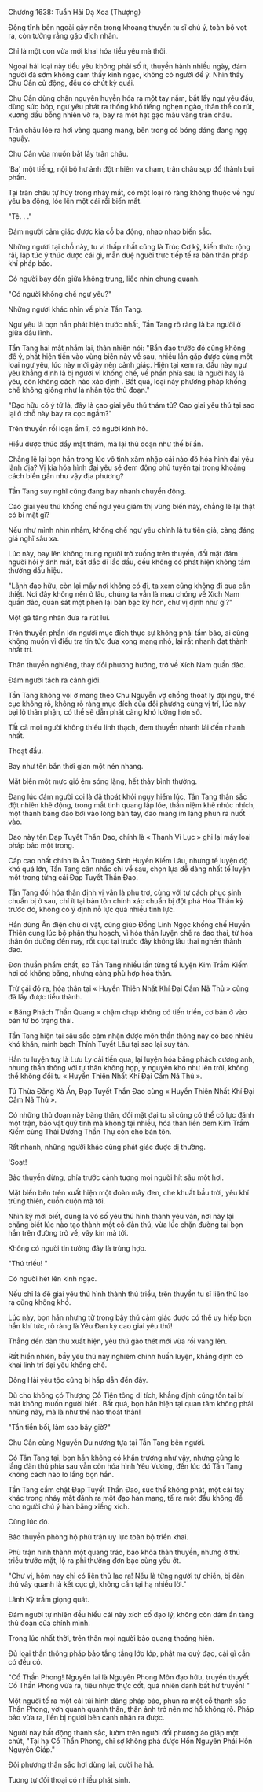 




Chương 1638: Tuần Hải Dạ Xoa (Thượng)


Động tĩnh bên ngoài gây nên trong khoang thuyền tu sĩ chú ý, toàn bộ vọt ra, còn tưởng rằng gặp địch nhân.

Chỉ là một con vừa mới khai hóa tiểu yêu mà thôi.

Ngoại hải loại này tiểu yêu không phải số ít, thuyền hành nhiều ngày, đám người đã sớm không cảm thấy kinh ngạc, không có người để ý. Nhìn thấy Chu Cẩn cử động, đều có chút kỳ quái.

Chu Cẩn dùng chân nguyên huyễn hóa ra một tay nắm, bắt lấy ngư yêu đầu, dùng sức bóp, ngư yêu phát ra thống khổ tiếng nghẹn ngào, thân thể co rút, xương đầu bỗng nhiên vỡ ra, bay ra một hạt gạo màu vàng trân châu.

Trân châu lóe ra hơi vàng quang mang, bên trong có bóng dáng đang ngọ nguậy.

Chu Cẩn vừa muốn bắt lấy trân châu.

'Ba' một tiếng, nội bộ hư ảnh đột nhiên va chạm, trân châu sụp đổ thành bụi phấn.

Tại trân châu tự hủy trong nháy mắt, có một loại rõ ràng không thuộc về ngư yêu ba động, lóe lên một cái rồi biến mất.

"Tê. . ."

Đám người cảm giác được kia cỗ ba động, nhao nhao biến sắc.

Những người tại chỗ này, tu vi thấp nhất cũng là Trúc Cơ kỳ, kiến thức rộng rãi, lập tức ý thức được cái gì, mẫn duệ người trực tiếp tế ra bản thân pháp khí pháp bảo.

Có người bay đến giữa không trung, liếc nhìn chung quanh.

"Có người khống chế ngư yêu?"

Những người khác nhìn về phía Tần Tang.

Ngư yêu là bọn hắn phát hiện trước nhất, Tần Tang rõ ràng là ba người ở giữa đầu lĩnh.

Tần Tang hai mắt nhắm lại, thản nhiên nói: "Bần đạo trước đó cũng không để ý, phát hiện tiến vào vùng biển này về sau, nhiều lần gặp được cùng một loại ngư yêu, lúc này mới gây nên cảnh giác. Hiện tại xem ra, đầu này ngư yêu khẳng định là bị người vì khống chế, về phần phía sau là người hay là yêu, còn không cách nào xác định . Bất quá, loại này phương pháp khống chế không giống như là nhân tộc thủ đoạn."

"Đạo hữu có ý tứ là, đây là cao giai yêu thú thám tử? Cao giai yêu thú tại sao lại ở chỗ này bày ra cọc ngầm?"

Trên thuyền rối loạn ầm ĩ, có người kinh hô.

Hiểu được thúc đẩy mật thám, mà lại thủ đoạn như thế bí ẩn.

Chẳng lẽ lại bọn hắn trong lúc vô tình xâm nhập cái nào đó hóa hình đại yêu lãnh địa? Vị kia hóa hình đại yêu sẽ đem động phủ tuyển tại trong khoảng cách biển gần như vậy địa phương?

Tần Tang suy nghĩ cũng đang bay nhanh chuyển động.

Cao giai yêu thú khống chế ngư yêu giám thị vùng biển này, chẳng lẽ lại thật có bí mật gì?

Nếu như mình nhìn nhầm, khống chế ngư yêu chính là tu tiên giả, càng đáng giá nghĩ sâu xa.

Lúc này, bay lên không trung người trở xuống trên thuyền, đối mặt đám người hỏi ý ánh mắt, bất đắc dĩ lắc đầu, đều không có phát hiện không tầm thường dấu hiệu.

"Lãnh đạo hữu, còn lại mấy nơi không có đi, ta xem cũng không đi qua cần thiết. Nơi đây không nên ở lâu, chúng ta vẫn là mau chóng về Xích Nam quần đảo, quan sát một phen lại bàn bạc kỹ hơn, chư vị định như gì?"

Một gã tăng nhân đưa ra rút lui.

Trên thuyền phần lớn người mục đích thực sự không phải tầm bảo, ai cũng không muốn vì điều tra tin tức đưa xong mạng nhỏ, lại rất nhanh đạt thành nhất trí.

Thân thuyền nghiêng, thay đổi phương hướng, trở về Xích Nam quần đảo.

Đám người tách ra cảnh giới.

Tần Tang không vội ở mang theo Chu Nguyễn vợ chồng thoát ly đội ngũ, thế cục không rõ, không rõ ràng mục đích của đối phương cùng vị trí, lúc này bại lộ thân phận, có thể sẽ dẫn phát càng khó lường hơn số.

Tất cả mọi người không thiếu linh thạch, đem thuyền nhanh lái đến nhanh nhất.

Thoạt đầu.

Bay như tên bắn thời gian một nén nhang.

Mặt biển một mực gió êm sóng lặng, hết thảy bình thường.

Đang lúc đám người coi là đã thoát khỏi nguy hiểm lúc, Tần Tang thần sắc đột nhiên khẽ động, trong mắt tinh quang lấp lóe, thần niệm khẽ nhúc nhích, một thanh băng đao bơi vào lòng bàn tay, đao mang im lặng phun ra nuốt vào.

Đao này tên Đạp Tuyết Thần Đao, chính là « Thanh Vi Lục » ghi lại mấy loại pháp bảo một trong.

Cấp cao nhất chính là Ân Trường Sinh Huyền Kiếm Lâu, nhưng tế luyện độ khó quá lớn, Tần Tang cân nhắc chi về sau, chọn lựa dễ dàng nhất tế luyện một trong từng cái Đạp Tuyết Thần Đao.

Tần Tang đối hóa thân định vị vẫn là phụ trợ, cùng với tư cách phục sinh chuẩn bị ở sau, chí ít tại bản tôn chính xác chuẩn bị đột phá Hóa Thần kỳ trước đó, không có ý định nỗ lực quá nhiều tinh lực.

Hắn dùng Ân điện chủ di vật, cùng giúp Đồng Linh Ngọc khống chế Huyền Thiên cung lúc bộ phận thu hoạch, vì hóa thân luyện chế ra đao thai, từ hóa thân ôn dưỡng đến nay, rốt cục tại trước đây không lâu thai nghén thành đao.

Đơn thuần phẩm chất, so Tần Tang nhiều lần từng tế luyện Kim Trầm Kiếm hơi có không bằng, nhưng càng phù hợp hóa thân.

Trừ cái đó ra, hóa thân tại « Huyền Thiên Nhất Khí Đại Cầm Nã Thủ » cũng đã lấy được tiểu thành.

« Băng Phách Thần Quang » chậm chạp không có tiến triển, cơ bản ở vào bán từ bỏ trạng thái.

Tần Tang hiện tại sâu sắc cảm nhận được môn thần thông này có bao nhiêu khó khăn, minh bạch Thính Tuyết Lâu tại sao lại suy tàn.

Hắn tu luyện tuy là Lưu Ly cải tiến qua, lại luyện hóa băng phách cương anh, nhưng thần thông với tự thân không hợp, y nguyên khó như lên trời, không thể không đổi tu « Huyền Thiên Nhất Khí Đại Cầm Nã Thủ ».

Tứ Thừa Đằng Xà Ấn, Đạp Tuyết Thần Đao cùng « Huyền Thiên Nhất Khí Đại Cầm Nã Thủ ».

Có những thủ đoạn này bàng thân, đối mặt đại tu sĩ cũng có thể có lực đánh một trận, bảo vật quý tinh mà không tại nhiều, hóa thân liền đem Kim Trầm Kiếm cùng Thái Dương Thần Thụ còn cho bản tôn.

Rất nhanh, những người khác cũng phát giác được dị thường.

'Soạt!

Bảo thuyền dừng, phía trước cảnh tượng mọi người hít sâu một hơi.

Mặt biển bên trên xuất hiện một đoàn mây đen, che khuất bầu trời, yêu khí trùng thiên, cuồn cuộn mà tới.

Nhìn kỹ mới biết, đúng là vô số yêu thú hình thành yêu vân, nơi này lại chẳng biết lúc nào tạo thành một cỗ đàn thú, vừa lúc chặn đường tại bọn hắn trên đường trở về, vây kín mà tới.

Không có người tin tưởng đây là trùng hợp.

"Thú triều! "

Có người hét lên kinh ngạc.

Nếu chỉ là đê giai yêu thú hình thành thú triều, trên thuyền tu sĩ liên thủ lao ra cũng không khó.

Lúc này, bọn hắn nhưng từ trong bầy thú cảm giác được có thể uy hiếp bọn hắn khí tức, rõ ràng là Yêu Đan kỳ cao giai yêu thú!

Thẳng đến đàn thú xuất hiện, yêu thú gào thét mới vừa rồi vang lên.

Rất hiển nhiên, bầy yêu thú này nghiêm chỉnh huấn luyện, khẳng định có khai linh trí đại yêu khống chế.

Đông Hải yêu tộc cũng bị hấp dẫn đến đây.

Dù cho không có Thượng Cổ Tiên tông di tích, khẳng định cũng tồn tại bí mật không muốn người biết . Bất quá, bọn hắn hiện tại quan tâm không phải những này, mà là như thế nào thoát thân!

"Tần tiền bối, làm sao bây giờ?"

Chu Cẩn cùng Nguyễn Du nương tựa tại Tần Tang bên người.

Có Tần Tang tại, bọn hắn không có khẩn trương như vậy, nhưng cũng lo lắng đàn thú phía sau vẫn còn hóa hình Yêu Vương, đến lúc đó Tần Tang không cách nào lo lắng bọn hắn.

Tần Tang cầm chặt Đạp Tuyết Thần Đao, súc thế không phát, một cái tay khác trong nháy mắt đánh ra một đạo hàn mang, tế ra một đầu không để cho người chú ý hàn băng xiềng xích.

Cùng lúc đó.

Bảo thuyền phòng hộ phù trận uy lực toàn bộ triển khai.

Phù trận hình thành một quang tráo, bao khỏa thân thuyền, nhưng ở thú triều trước mặt, lộ ra phi thường đơn bạc cùng yếu ớt.

"Chư vị, hôm nay chỉ có liên thủ lao ra! Nếu là từng người tự chiến, bị đàn thú vây quanh là kết cục gì, không cần tại hạ nhiều lời."

Lãnh Kỳ trầm giọng quát.

Đám người tự nhiên đều hiểu cái này xích cố đạo lý, không còn dám ẩn tàng thủ đoạn của chính mình.

Trong lúc nhất thời, trên thân mọi người bảo quang thoáng hiện.

Đủ loại thần thông pháp bảo tầng tầng lớp lớp, phật ma quỷ đạo, cái gì cần có đều có.

"Cổ Thần Phong! Nguyên lai là Nguyên Phong Môn đạo hữu, truyền thuyết Cổ Thần Phong vừa ra, tiêu nhục thực cốt, quả nhiên danh bất hư truyền! "

Một người tế ra một cái túi hình dáng pháp bảo, phun ra một cỗ thanh sắc Thần Phong, vờn quanh quanh thân, thân ảnh trở nên mơ hồ không rõ. Pháp bảo vừa ra, liền bị người bên cạnh nhận ra được.

Người này bất động thanh sắc, lườm trên người đối phương áo giáp một chút, "Tại hạ Cổ Thần Phong, chỉ sợ không phá được Hồn Nguyên Phái Hồn Nguyên Giáp."

Đối phương thần sắc hơi dừng lại, cười ha hả.

Tương tự đối thoại có nhiều phát sinh.




